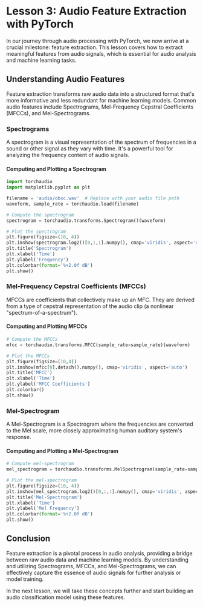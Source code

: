 # Lesson 3: Audio Feature Extraction with PyTorch

In our journey through audio processing with PyTorch, we now arrive at a crucial milestone: feature extraction. This lesson covers how to extract meaningful features from audio signals, which is essential for audio analysis and machine learning tasks.

## Understanding Audio Features

Feature extraction transforms raw audio data into a structured format that's more informative and less redundant for machine learning models. Common audio features include Spectrograms, Mel-Frequency Cepstral Coefficients (MFCCs), and Mel-Spectrograms.

### Spectrograms

A spectrogram is a visual representation of the spectrum of frequencies in a sound or other signal as they vary with time. It's a powerful tool for analyzing the frequency content of audio signals.

#### Computing and Plotting a Spectrogram

```python
import torchaudio
import matplotlib.pyplot as plt

filename = 'audio/obsc.wav'  # Replace with your audio file path
waveform, sample_rate = torchaudio.load(filename)

# Compute the spectrogram
spectrogram = torchaudio.transforms.Spectrogram()(waveform)

# Plot the spectrogram
plt.figure(figsize=(10, 4))
plt.imshow(spectrogram.log2()[0,:,:].numpy(), cmap='viridis', aspect='auto')
plt.title('Spectrogram')
plt.xlabel('Time')
plt.ylabel('Frequency')
plt.colorbar(format='%+2.0f dB')
plt.show()
```

### Mel-Frequency Cepstral Coefficients (MFCCs)

MFCCs are coefficients that collectively make up an MFC. They are derived from a type of cepstral representation of the audio clip (a nonlinear "spectrum-of-a-spectrum").

#### Computing and Plotting MFCCs

```python
# Compute the MFCCs
mfcc = torchaudio.transforms.MFCC(sample_rate=sample_rate)(waveform)

# Plot the MFCCs
plt.figure(figsize=(10,4))
plt.imshow(mfcc[0].detach().numpy(), cmap='viridis', aspect='auto')
plt.title('MFCC')
plt.xlabel('Time')
plt.ylabel('MFCC Coefficients')
plt.colorbar()
plt.show()
```

### Mel-Spectrogram

A Mel-Spectrogram is a Spectrogram where the frequencies are converted to the Mel scale, more closely approximating human auditory system's response.

#### Computing and Plotting a Mel-Spectrogram

```python
# Compute mel-spectrogram
mel_spectrogram = torchaudio.transforms.MelSpectrogram(sample_rate=sample_rate)(waveform)

# Plot the mel-spectrogram
plt.figure(figsize=(10, 4))
plt.imshow(mel_spectrogram.log2()[0,:,:].numpy(), cmap='viridis', aspect='auto')
plt.title('Mel-Spectrogram')
plt.xlabel('Time')
plt.ylabel('Mel Frequency')
plt.colorbar(format='%+2.0f dB')
plt.show()
```

## Conclusion

Feature extraction is a pivotal process in audio analysis, providing a bridge between raw audio data and machine learning models. By understanding and utilizing Spectrograms, MFCCs, and Mel-Spectrograms, we can effectively capture the essence of audio signals for further analysis or model training.

In the next lesson, we will take these concepts further and start building an audio classification model using these features.
